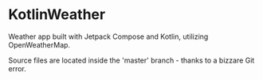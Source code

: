 # KotlinWeather
Weather app built with Jetpack Compose and Kotlin, utilizing OpenWeatherMap.



Source files are located inside the 'master' branch - thanks to a bizzare Git error.
